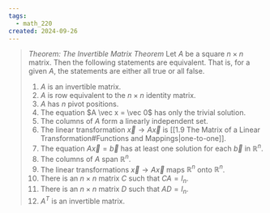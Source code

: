 ```yaml
---
tags:
  - math_220
created: 2024-09-26
---
```


> *Theorem: The Invertible Matrix Theorem*
> Let $A$ be a square $n \times n$ matrix. Then the following statements are equivalent.
> That is, for a given $A$, the statements are either all true or all false.
> 1. $A$ is an invertible matrix.
> 2. $A$ is row equivalent to the $n \times n$ identity matrix.
> 3. $A$ has $n$ pivot positions.
> 4. The equation $A \vec x = \vec 0$ has only the trivial solution.
> 5. The columns of $A$ form a linearly independent set.
> 6. The linear transformation $\vec x \rightarrow A \vec x$ is [[1.9 The Matrix of a Linear Transformation#Functions and Mappings|one-to-one]].
> 7. The equation $A \vec x = \vec b$ has at least one solution for each $\vec b$ in $\mathbb R^n$.
> 8. The columns of $A$ span $\mathbb R^n$.
> 9. The linear transformations $\vec x \rightarrow A \vec x$ maps $\mathbb R^n$ onto $\mathbb R^n$.
> 10. There is an $n \times n$ matrix $C$ such that $CA = I_n$.
> 11. There is an $n \times n$ matrix $D$ such that $AD = I_n$.
> 12. $A^T$ is an invertible matrix.